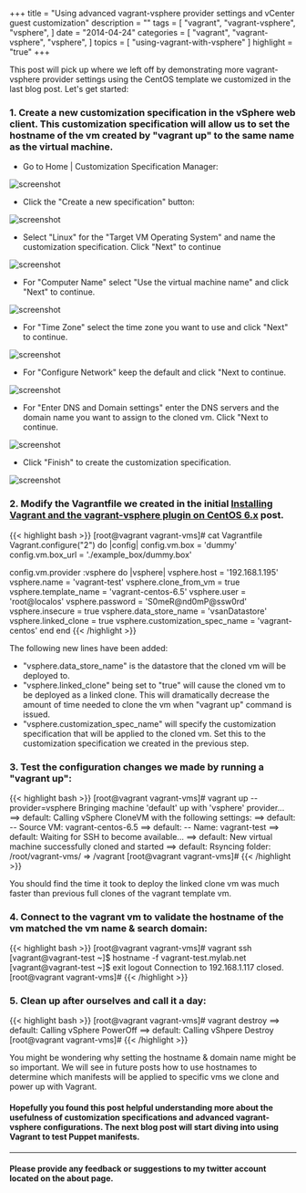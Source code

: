 +++
title = "Using advanced vagrant-vsphere provider settings and vCenter guest customization"
description = ""
tags = [
    "vagrant",
    "vagrant-vsphere",
    "vsphere",
]
date = "2014-04-24"
categories = [
    "vagrant",
    "vagrant-vsphere",
    "vsphere",
]
topics = [
    "using-vagrant-with-vsphere"
]
highlight = "true"
+++

This post will pick up where we left off by demonstrating more vagrant-vsphere provider settings using the CentOS template we customized in the last blog post. Let's get started:

### 1. Create a new customization specification in the vSphere web client. This customization specification will allow us to set the hostname of the vm created by "vagrant up" to the same name as the virtual machine.

* Go to Home | Customization Specification Manager:

![screenshot](/static/01-web-client-home.jpg)

* Click the "Create a new specification" button:

![screenshot](/static/02-create-guest-customization.jpg)

* Select "Linux" for the "Target VM Operating System" and name the customization specification. Click "Next" to continue

![screenshot](/static/03-new-guest-customization.jpg)

* For "Computer Name" select "Use the virtual machine name" and click "Next" to continue.

![screenshot](/static/04-set-computer-name.jpg)

* For "Time Zone" select the time zone you want to use and click "Next" to continue.

![screenshot](/static/05-set-timezone.jpg)

* For "Configure Network" keep the default and click "Next to continue. 

![screenshot](/static/06-configure-network.jpg)

* For "Enter DNS and Domain settings" enter the DNS servers and the domain name you want to assign to the cloned vm. Click "Next to continue.

![screenshot](/static/07-dns-settings.jpg)

* Click "Finish" to create the customization specification. 

![screenshot](/static/08-finish.jpg)

### 2. Modify the Vagrantfile we created in the initial <a href="../2014-04-19-vagrant-install">Installing Vagrant and the vagrant-vsphere plugin on CentOS 6.x</a> post.

{{< highlight bash >}}
[root@vagrant vagrant-vms]# cat Vagrantfile
Vagrant.configure("2") do |config|
  config.vm.box = 'dummy'
  config.vm.box_url = './example_box/dummy.box'

  config.vm.provider :vsphere do |vsphere|
    vsphere.host = '192.168.1.195'
    vsphere.name = 'vagrant-test'
    vsphere.clone_from_vm = true
    vsphere.template_name = 'vagrant-centos-6.5'
    vsphere.user = 'root@localos'
    vsphere.password = 'S0meR@nd0mP@ssw0rd'
    vsphere.insecure = true
    vsphere.data_store_name = 'vsanDatastore'
    vsphere.linked_clone = true
    vsphere.customization_spec_name = 'vagrant-centos'
  end
end
{{< /highlight >}}

The following new lines have been added:

* "vsphere.data\_store\_name" is the datastore that the cloned vm will be deployed to.
* "vsphere.linked_clone" being set to "true" will cause the cloned vm to be deployed as a linked clone. This will dramatically decrease the amount of time needed to clone the vm when "vagrant up" command is issued.
* "vsphere.customization\_spec\_name" will specify the customization specification that will be applied to the cloned vm. Set this to the customization specification we created in the previous step.

### 3. Test the configuration changes we made by running a "vagrant up":

{{< highlight bash >}}
[root@vagrant vagrant-vms]# vagrant up --provider=vsphere
Bringing machine 'default' up with 'vsphere' provider...
==> default: Calling vSphere CloneVM with the following settings:
==> default:  -- Source VM: vagrant-centos-6.5
==> default:  -- Name: vagrant-test
==> default: Waiting for SSH to become available...
==> default: New virtual machine successfully cloned and started
==> default: Rsyncing folder: /root/vagrant-vms/ => /vagrant
[root@vagrant vagrant-vms]# 
{{< /highlight >}}

You should find the time it took to deploy the linked clone vm was much faster than previous full clones of the vagrant template vm.

### 4. Connect to the vagrant vm to validate the hostname of the vm matched the vm name & search domain:

{{< highlight bash >}}
[root@vagrant vagrant-vms]# vagrant ssh
[vagrant@vagrant-test ~]$ hostname -f
vagrant-test.mylab.net
[vagrant@vagrant-test ~]$ exit
logout
Connection to 192.168.1.117 closed.
[root@vagrant vagrant-vms]# 
{{< /highlight >}}

### 5. Clean up after ourselves and call it a day:

{{< highlight bash >}}
[root@vagrant vagrant-vms]# vagrant destroy
==> default: Calling vSphere PowerOff
==> default: Calling vShpere Destroy
[root@vagrant vagrant-vms]#
{{< /highlight >}}

You might be wondering why setting the hostname & domain name might be so important. We will see in future posts how to use hostnames to determine which manifests will be applied to specific vms we clone and power up with Vagrant.

#### Hopefully you found this post helpful understanding more about the usefulness of customization specifications and advanced vagrant-vsphere configurations. The next blog post will start diving into using Vagrant to test Puppet manifests.

---

#### Please provide any feedback or suggestions to my twitter account located on the about page.
